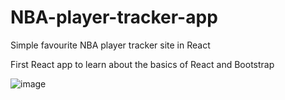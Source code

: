 # NBA-player-tracker-app
 Simple favourite NBA player tracker site in React
 
 First React app to learn about the basics of React and Bootstrap

![image](https://user-images.githubusercontent.com/91514179/211017366-6ac4e7f4-1409-4c15-b259-5ce23abf8379.png)

